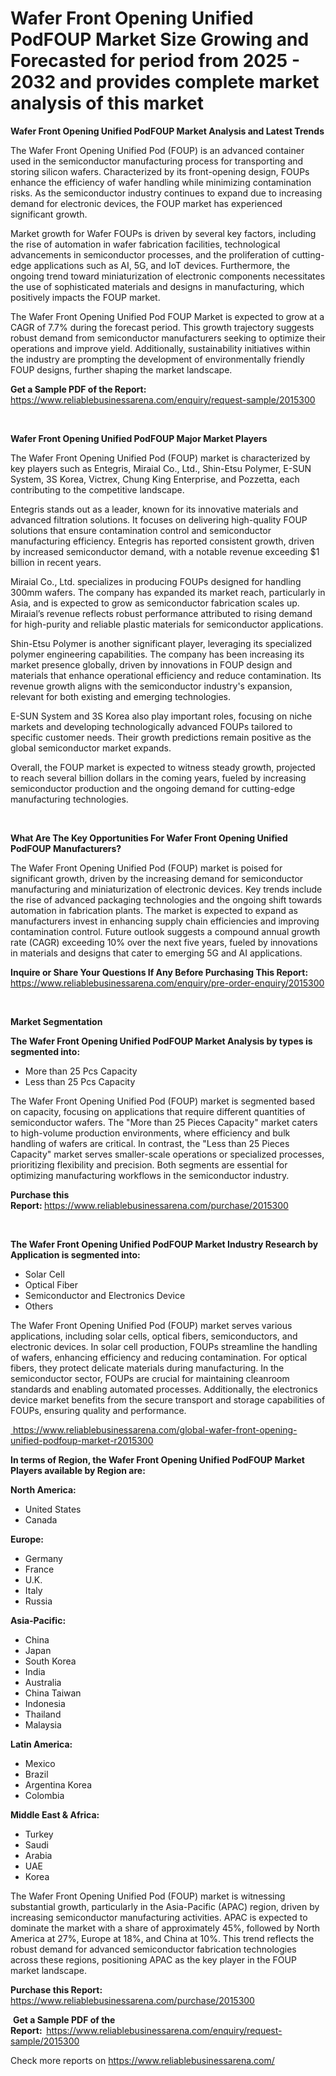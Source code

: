 <p><h1>Wafer Front Opening Unified PodFOUP Market Size Growing and Forecasted for period from 2025 - 2032 and provides complete market analysis of this market</h1></p><p><strong>Wafer Front Opening Unified PodFOUP Market Analysis and Latest Trends</strong></p>
<p><p>The Wafer Front Opening Unified Pod (FOUP) is an advanced container used in the semiconductor manufacturing process for transporting and storing silicon wafers. Characterized by its front-opening design, FOUPs enhance the efficiency of wafer handling while minimizing contamination risks. As the semiconductor industry continues to expand due to increasing demand for electronic devices, the FOUP market has experienced significant growth.</p><p>Market growth for Wafer FOUPs is driven by several key factors, including the rise of automation in wafer fabrication facilities, technological advancements in semiconductor processes, and the proliferation of cutting-edge applications such as AI, 5G, and IoT devices. Furthermore, the ongoing trend toward miniaturization of electronic components necessitates the use of sophisticated materials and designs in manufacturing, which positively impacts the FOUP market.</p><p>The Wafer Front Opening Unified Pod FOUP Market is expected to grow at a CAGR of 7.7% during the forecast period. This growth trajectory suggests robust demand from semiconductor manufacturers seeking to optimize their operations and improve yield. Additionally, sustainability initiatives within the industry are prompting the development of environmentally friendly FOUP designs, further shaping the market landscape.</p></p>
<p><strong>Get a Sample PDF of the Report:&nbsp;</strong> <a href="https://www.reliablebusinessarena.com/enquiry/request-sample/2015300?utm_campaign=1766&utm_medium=2&utm_source=Github&utm_content=ia&utm_term=17012025&utm_id=wafer-front-opening-unified-podfoup">https://www.reliablebusinessarena.com/enquiry/request-sample/2015300</a></p>
<p>&nbsp;</p>
<p><strong>Wafer Front Opening Unified PodFOUP Major Market Players</strong></p>
<p><p>The Wafer Front Opening Unified Pod (FOUP) market is characterized by key players such as Entegris, Miraial Co., Ltd., Shin-Etsu Polymer, E-SUN System, 3S Korea, Victrex, Chung King Enterprise, and Pozzetta, each contributing to the competitive landscape.</p><p>Entegris stands out as a leader, known for its innovative materials and advanced filtration solutions. It focuses on delivering high-quality FOUP solutions that ensure contamination control and semiconductor manufacturing efficiency. Entegris has reported consistent growth, driven by increased semiconductor demand, with a notable revenue exceeding $1 billion in recent years.</p><p>Miraial Co., Ltd. specializes in producing FOUPs designed for handling 300mm wafers. The company has expanded its market reach, particularly in Asia, and is expected to grow as semiconductor fabrication scales up. Miraial’s revenue reflects robust performance attributed to rising demand for high-purity and reliable plastic materials for semiconductor applications. </p><p>Shin-Etsu Polymer is another significant player, leveraging its specialized polymer engineering capabilities. The company has been increasing its market presence globally, driven by innovations in FOUP design and materials that enhance operational efficiency and reduce contamination. Its revenue growth aligns with the semiconductor industry's expansion, relevant for both existing and emerging technologies.</p><p>E-SUN System and 3S Korea also play important roles, focusing on niche markets and developing technologically advanced FOUPs tailored to specific customer needs. Their growth predictions remain positive as the global semiconductor market expands.</p><p>Overall, the FOUP market is expected to witness steady growth, projected to reach several billion dollars in the coming years, fueled by increasing semiconductor production and the ongoing demand for cutting-edge manufacturing technologies.</p></p>
<p>&nbsp;</p>
<p><strong>What Are The Key Opportunities For Wafer Front Opening Unified PodFOUP Manufacturers?</strong></p>
<p><p>The Wafer Front Opening Unified Pod (FOUP) market is poised for significant growth, driven by the increasing demand for semiconductor manufacturing and miniaturization of electronic devices. Key trends include the rise of advanced packaging technologies and the ongoing shift towards automation in fabrication plants. The market is expected to expand as manufacturers invest in enhancing supply chain efficiencies and improving contamination control. Future outlook suggests a compound annual growth rate (CAGR) exceeding 10% over the next five years, fueled by innovations in materials and designs that cater to emerging 5G and AI applications.</p></p>
<p><strong>Inquire or Share Your Questions If Any Before Purchasing This Report:</strong> <a href="https://www.reliablebusinessarena.com/enquiry/pre-order-enquiry/2015300?utm_campaign=1766&utm_medium=2&utm_source=Github&utm_content=ia&utm_term=17012025&utm_id=wafer-front-opening-unified-podfoup">https://www.reliablebusinessarena.com/enquiry/pre-order-enquiry/2015300</a></p>
<p>&nbsp;</p>
<p><strong>Market Segmentation</strong></p>
<p><strong>The Wafer Front Opening Unified PodFOUP Market Analysis by types is segmented into:</strong></p>
<p><ul><li>More than 25 Pcs Capacity</li><li>Less than 25 Pcs Capacity</li></ul></p>
<p><p>The Wafer Front Opening Unified Pod (FOUP) market is segmented based on capacity, focusing on applications that require different quantities of semiconductor wafers. The "More than 25 Pieces Capacity" market caters to high-volume production environments, where efficiency and bulk handling of wafers are critical. In contrast, the "Less than 25 Pieces Capacity" market serves smaller-scale operations or specialized processes, prioritizing flexibility and precision. Both segments are essential for optimizing manufacturing workflows in the semiconductor industry.</p></p>
<p><strong>Purchase this Report:&nbsp;</strong><a href="https://www.reliablebusinessarena.com/purchase/2015300?utm_campaign=1766&utm_medium=2&utm_source=Github&utm_content=ia&utm_term=17012025&utm_id=wafer-front-opening-unified-podfoup">https://www.reliablebusinessarena.com/purchase/2015300</a></p>
<p>&nbsp;</p>
<p><strong>The Wafer Front Opening Unified PodFOUP Market Industry Research by Application is segmented into:</strong></p>
<p><ul><li>Solar Cell</li><li>Optical Fiber</li><li>Semiconductor and Electronics Device</li><li>Others</li></ul></p>
<p><p>The Wafer Front Opening Unified Pod (FOUP) market serves various applications, including solar cells, optical fibers, semiconductors, and electronic devices. In solar cell production, FOUPs streamline the handling of wafers, enhancing efficiency and reducing contamination. For optical fibers, they protect delicate materials during manufacturing. In the semiconductor sector, FOUPs are crucial for maintaining cleanroom standards and enabling automated processes. Additionally, the electronics device market benefits from the secure transport and storage capabilities of FOUPs, ensuring quality and performance.</p></p>
<p><a href="https://www.reliablebusinessarena.com/global-wafer-front-opening-unified-podfoup-market-r2015300?utm_campaign=1766&utm_medium=2&utm_source=Github&utm_content=ia&utm_term=17012025&utm_id=wafer-front-opening-unified-podfoup">&nbsp;https://www.reliablebusinessarena.com/global-wafer-front-opening-unified-podfoup-market-r2015300</a></p>
<p><strong>In terms of Region, the Wafer Front Opening Unified PodFOUP Market Players available by Region are:</strong></p>
<p>
    <p> <strong> North America: </strong>
        <ul>
            <li>United States</li>
            <li>Canada</li>
        </ul>
        </p> 
    <p> <strong> Europe: </strong>
        <ul>
            <li>Germany</li>
            <li>France</li>
            <li>U.K.</li>
            <li>Italy</li>
            <li>Russia</li>
        </ul>
        </p> 
    <p> <strong> Asia-Pacific: </strong>
        <ul>
            <li>China</li>
            <li>Japan</li>
            <li>South Korea</li>
            <li>India</li>
            <li>Australia</li>
            <li>China Taiwan</li>
            <li>Indonesia</li>
            <li>Thailand</li>
            <li>Malaysia</li>
        </ul>
        </p> 
    <p> <strong> Latin America: </strong>
        <ul>
            <li>Mexico</li>
            <li>Brazil</li>
            <li>Argentina Korea</li>
            <li>Colombia</li>
        </ul>
        </p> 
    <p> <strong> Middle East & Africa: </strong>
        <ul>
            <li>Turkey</li>
            <li>Saudi</li>
            <li>Arabia</li>
            <li>UAE</li>
            <li>Korea</li>
        </ul>
    </p>
    </p>
<p><p>The Wafer Front Opening Unified Pod (FOUP) market is witnessing substantial growth, particularly in the Asia-Pacific (APAC) region, driven by increasing semiconductor manufacturing activities. APAC is expected to dominate the market with a share of approximately 45%, followed by North America at 27%, Europe at 18%, and China at 10%. This trend reflects the robust demand for advanced semiconductor fabrication technologies across these regions, positioning APAC as the key player in the FOUP market landscape.</p></p>
<p><strong>Purchase this Report: </strong><a href="https://www.reliablebusinessarena.com/purchase/2015300?utm_campaign=1766&utm_medium=2&utm_source=Github&utm_content=ia&utm_term=17012025&utm_id=wafer-front-opening-unified-podfoup">https://www.reliablebusinessarena.com/purchase/2015300</a></p>
<p>&nbsp;<strong>Get a Sample PDF of the Report:&nbsp;&nbsp;</strong><a href="https://www.reliablebusinessarena.com/enquiry/request-sample/2015300?utm_campaign=1766&utm_medium=2&utm_source=Github&utm_content=ia&utm_term=17012025&utm_id=wafer-front-opening-unified-podfoup">https://www.reliablebusinessarena.com/enquiry/request-sample/2015300</a></p>
<p><strong></strong></p>
<p>Check more reports on <a href="https://www.reliablebusinessarena.com/?utm_campaign=1766&utm_medium=2&utm_source=Github&utm_content=ia&utm_term=17012025&utm_id=wafer-front-opening-unified-podfoup">https://www.reliablebusinessarena.com/</a></p>